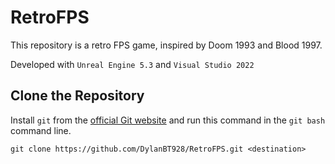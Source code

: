 # RetroFPS

This repository is a retro FPS game, inspired by Doom 1993 and Blood 1997.

Developed with `Unreal Engine 5.3` and `Visual Studio 2022`

## Clone the Repository

Install `git` from the [official Git website](https://git-scm.com/) and run this command in the `git bash` command line.

    git clone https://github.com/DylanBT928/RetroFPS.git <destination>
